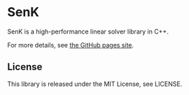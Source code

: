 # SenK

SenK is a high-performance linear solver library in C++. 

For more details, see [the GitHub pages site](https://sapporosaburo.github.io/SenK/).

## License

This library is released under the MIT License, see LICENSE.
